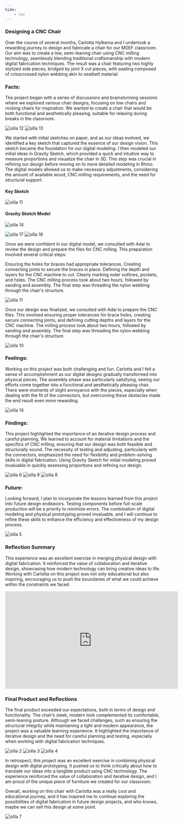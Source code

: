 ```yaml
---
hide:
    - toc
---
```


### Designing a CNC Chair
Over the course of several months, Carlotta Hylkema and I undertook a rewarding journey to design and fabricate a chair for our MDEF classroom. Our aim was to create a low, semi-leaning chair using CNC milling technology, seamlessly blending traditional craftsmanship with modern digital fabrication techniques. The result was a chair featuring two highly stylized side pieces, bridged by joint X cut pieces, with seating composed of crisscrossed nylon webbing akin to seatbelt material.


### Facts: 
The project began with a series of discussions and brainstorming sessions where we explored various chair designs, focusing on low chairs and rocking chairs for inspiration. We wanted to create a chair that would be both functional and aesthetically pleasing, suitable for relaxing during breaks in the classroom.

![silla 12](../../images/Varias/silla%2012.jpeg)
![silla 13](../../images/Varias/silla%2013.jpeg)

We started with initial sketches on paper, and as our ideas evolved, we identified a key sketch that captured the essence of our design vision. This sketch became the foundation for our digital modeling. I then modeled our initial ideas in Gravity Sketch, which provided a quick and intuitive way to measure proportions and visualize the chair in 3D. This step was crucial in refining our design before moving on to more detailed modeling in Rhino. The digital models allowed us to make necessary adjustments, considering the amount of available wood, CNC milling requirements, and the need for structural support.


#### Key Sketch

![silla 11](../../images/Varias/silla%20111.jpeg)

#### Gravity Sketch Model

![silla 14](../../images/Varias/silla%2014.jpeg)

![silla 17](../../images/Varias/silla%2017.jpg)
![silla 16](../../images/Varias/silla%2016.jpg)


Once we were confident in our digital model, we consulted with Adai to review the design and prepare the files for CNC milling. This preparation involved several critical steps:

Ensuring the holes for braces had appropriate tolerances.
Creating connecting joints to secure the braces in place.
Defining the depth and layers for the CNC machine to cut.
Clearly marking outer outlines, pockets, and holes.
The CNC milling process took about two hours, followed by sanding and assembly. The final step was threading the nylon webbing through the chair's structure.

![silla 11](../../images/Varias/silla%2011.jpg)

Once our design was finalized, we consulted with Adai to prepare the CNC files. This involved ensuring proper tolerances for brace holes, creating secure connecting joints, and defining cutting depths and layers for the CNC machine. The milling process took about two hours, followed by sanding and assembly. The final step was threading the nylon webbing through the chair's structure.

![silla 10](../../images/Varias/silla%2010.jpeg)

### Feelings: 
Working on this project was both challenging and fun. Carlotta and I felt a sense of accomplishment as our digital designs gradually transformed into physical pieces. The assembly phase was particularly satisfying, seeing our efforts come together into a functional and aesthetically pleasing chair. There were moments of slight annoyance with the pieces, especially when dealing with the fit of the connectors, but overcoming these obstacles made the end result even more rewarding.

![silla 14](../../images/Varias/silla%2014.jpeg)

### Findings:
This project highlighted the importance of an iterative design process and careful planning. We learned to account for material limitations and the specifics of CNC milling, ensuring that our design was both feasible and structurally sound. The necessity of testing and adjusting, particularly with the connectors, emphasized the need for flexibility and problem-solving skills in digital fabrication. Using Gravity Sketch for initial modeling proved invaluable in quickly assessing proportions and refining our design.

![silla 6](../../images/Varias/silla%206.jpeg)
![silla 9](../../images/Varias/silla%209.jpeg)
![silla 8](../../images/Varias/silla%208.jpeg)


### Future:
Looking forward, I plan to incorporate the lessons learned from this project into future design endeavors. Testing components before full-scale production will be a priority to minimize errors. The combination of digital modeling and physical prototyping proved invaluable, and I will continue to refine these skills to enhance the efficiency and effectiveness of my design process.

![silla 5](../../images/Varias/silla%205.jpeg)

### Reflection Summary
This experience was an excellent exercise in merging physical design with digital fabrication. It reinforced the value of collaboration and iterative design, showcasing how modern technology can bring creative ideas to life. Working with Carlotta on this project was not only educational but also inspiring, encouraging us to push the boundaries of what we could achieve within the constraints we faced.


<iframe width="560" height="315" src="https://www.youtube.com/embed/e2VV7_oW_k4?si=mYxWTpbb7M9y4clf" title="YouTube video player" frameborder="0" allow="accelerometer; autoplay; clipboard-write; encrypted-media; gyroscope; picture-in-picture; web-share" referrerpolicy="strict-origin-when-cross-origin" allowfullscreen></iframe>

### Final Product and Reflections

The final product exceeded our expectations, both in terms of design and functionality. The chair’s sleek, modern look complemented its comfortable, semi-leaning posture. Although we faced challenges, such as ensuring the structural integrity while maintaining a light and modern appearance, the project was a valuable learning experience. It highlighted the importance of iterative design and the need for careful planning and testing, especially when working with digital fabrication techniques.


![silla 2](../../images/Varias/silla%202.jpeg)
![silla 3](../../images/Varias/silla%203.jpeg)
![silla 4](../../images/Varias/silla%204.jpeg)



In retrospect, this project was an excellent exercise in combining physical design with digital prototyping. It pushed us to think critically about how to translate our ideas into a tangible product using CNC technology. The experience reinforced the value of collaboration and iterative design, and I am proud of the unique piece of furniture we created for our classroom.

Overall, working on this chair with Carlotta was a really cool and educational journey, and it has inspired me to continue exploring the possibilities of digital fabrication in future design projects, and who knows, maybe we can sell this design at some point.


![silla 7](../../images/Varias/silla%207.jpg)